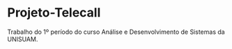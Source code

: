 # Projeto-Telecall
Trabalho do 1º período do curso Análise e Desenvolvimento de Sistemas da UNISUAM.
